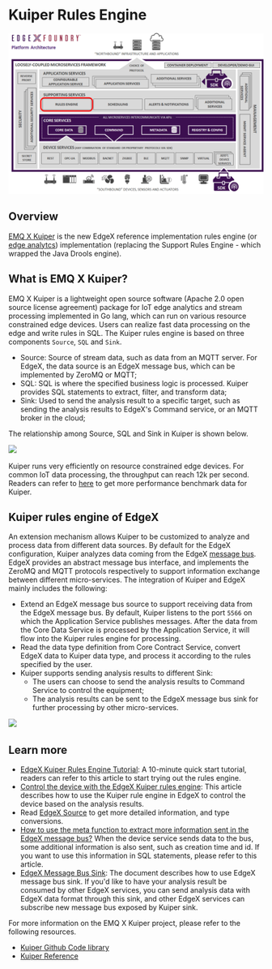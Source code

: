 # Kuiper Rules Engine

![image](EdgeX_KuiperRulesEngine.png)

## Overview

[EMQ X Kuiper](https://www.emqx.io/products/kuiper) is the new EdgeX reference implementation rules engine (or [edge analytcs](../../../general/Definitions.md#edge-analytics)) implementation (replacing the Support Rules Engine - which wrapped the Java Drools engine).

## What is EMQ X Kuiper?

EMQ X Kuiper is a lightweight open source software (Apache 2.0 open source license agreement) package for IoT edge analytics and stream processing implemented in Go lang, which can run on various resource constrained edge devices. Users can realize fast data processing on the edge and write rules in SQL. The Kuiper rules engine is based on three components `Source`, `SQL` and `Sink`.

- Source: Source of stream data, such as data from an MQTT server. For EdgeX, the data source is an EdgeX message bus, which can be implemented by ZeroMQ or MQTT;
- SQL: SQL is where the specified business logic is processed. Kuiper provides SQL statements to extract, filter, and transform data;
- Sink: Used to send the analysis result to a specific target, such as sending the analysis results to EdgeX's Command service, or an MQTT broker in the cloud;

The relationship among Source, SQL and Sink in Kuiper is shown below.

![](arch.png)

Kuiper runs very efficiently on resource constrained edge devices. For common IoT data processing, the throughput can reach 12k per second. Readers can refer to [here](https://github.com/emqx/kuiper#performance-test-result) to get more performance benchmark data for Kuiper.

## Kuiper rules engine of EdgeX

An extension mechanism allows Kuiper to be customized to analyze and process data from different data sources. By default for the EdgeX configuration, Kuiper analyzes data coming from the EdgeX [message bus](https://github.com/edgexfoundry/go-mod-messaging). EdgeX provides an abstract message bus interface, and implements the ZeroMQ and MQTT protocols respectively to support information exchange between different micro-services. The integration of Kuiper and EdgeX mainly includes the following:

- Extend an EdgeX message bus source to support receiving data from the EdgeX message bus. By default, Kuiper listens to the port `5566` on which the Application Service publishes messages. After the data from the Core Data Service is processed by the Application Service, it will flow into the Kuiper rules engine for processing.
- Read the data type definition from Core Contract Service, convert EdgeX data to Kuiper data type, and process  it according to the rules specified by the user.
- Kuiper supports sending analysis results to different Sink:
  - The users can choose to send the analysis results to Command Service to control the equipment;
  - The analysis results can be sent to the EdgeX message bus sink for further processing by other micro-services.

![](arch_light.png)

## Learn more

- [EdgeX Kuiper Rules Engine Tutorial](https://github.com/emqx/kuiper/blob/master/docs/en_US/edgex/edgex_rule_engine_tutorial.md): A 10-minute quick start tutorial, readers can refer to this article to start trying out the rules engine.
- [Control the device with the EdgeX Kuiper rules engine](https://github.com/emqx/kuiper/blob/master/docs/en_US/edgex/edgex_rule_engine_command.md): This article describes how to use the Kuiper rule engine in EdgeX to control the device based on the analysis results.
- Read [EdgeX Source](https://github.com/emqx/kuiper/blob/master/docs/en_US/rules/sources/edgex.md) to get more detailed information, and type conversions.
- [How to use the meta function to extract more information sent in the EdgeX message bus?](https://github.com/emqx/kuiper/blob/master/docs/en_US/edgex/edgex_meta.md) When the device service sends data to the bus, some additional information is also sent, such as creation time and id. If you want to use this information in SQL statements, please refer to this article.
- [EdgeX Message Bus Sink](https://github.com/emqx/kuiper/blob/master/docs/en_US/rules/sinks/edgex.md): The document describes how to use EdgeX message bus sink. If you'd like to have your analysis result be consumed by other EdgeX services, you can send analysis data with EdgeX data format through this sink, and other EdgeX services can subscribe new message bus exposed by Kuiper sink.

For more information on the EMQ X Kuiper project, please refer to the following resources.

- [Kuiper Github Code library](https://github.com/emqx/kuiper/)
- [Kuiper Reference](https://github.com/emqx/kuiper/blob/master/docs/en_US/reference.md)
